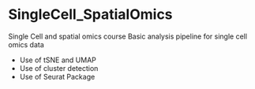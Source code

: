 # SingleCell_SpatialOmics
Single Cell and spatial omics course 
Basic analysis pipeline for single cell omics data 
- Use of tSNE and UMAP
- Use of cluster detection
- Use of Seurat Package
